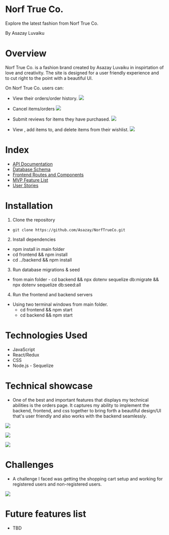 # Norf True Co.

Explore the latest fashion from Norf True Co.

By Asazay Luvaiku

# Overview

Norf True Co. is a fashion brand created by Asazay Luvaiku in inspirtation of love and creativity. The site is designed for a user friendly experience and to cut right to the point with a beautiful UI.

On Norf True Co. users can:

* View their orders/order history.
![](https://capstone-project-bucket.s3.us-east-2.amazonaws.com/readme-images/Orders-readme.png)

* Cancel items/orders
![](https://capstone-project-bucket.s3.us-east-2.amazonaws.com/readme-images/cancel-order-readme.png)

* Submit reviews for items they have purchased.
![](https://capstone-project-bucket.s3.us-east-2.amazonaws.com/readme-images/submit-reviews-readme.png)

* View , add items to, and delete items from their wishlist.
![](https://capstone-project-bucket.s3.us-east-2.amazonaws.com/readme-images/wishlist-readme.png)

# Index

- [API Documentation](https://github.com/Asazay/NorfTrueCo/wiki/API-Routes)
- [Database Schema](https://github.com/Asazay/NorfTrueCo/wiki/Database-Schema)
- [Frontend Routes and Components](https://github.com/Asazay/NorfTrueCo/wiki/API-Routes)
- [MVP Feature List](https://github.com/Asazay/NorfTrueCo/wiki/MVP-Feature-List)
- [User Stories](https://github.com/Asazay/NorfTrueCo/wiki/User-Stories)

# Installation
1. Clone the repository
* `git clone https://github.com/Asazay/NorfTrueCo.git`

2. Install dependencies
  * npm install in main folder
  * cd frontend && npm install
  * cd ../backend && npm install

3. Run database migrations & seed
 * from main folder - cd backend && npx dotenv sequelize db:migrate && npx dotenv sequelize db:seed:all

4. Run the frontend and backend servers
* Using two terminal windows from main folder.
  * cd frontend && npm start
  * cd backend && npm start

# Technologies Used

- JavaScript
- React/Redux
- CSS
- Node.js - Sequelize

# Technical showcase
 * One of the best and important features that displays my technical abilities is the orders page. It captures my ability to implement the backend, frontend, and css together to bring forth a beautiful design/UI that's user friendly and also works with the backend seamlessly.

   
![](https://capstone-project-bucket.s3.us-east-2.amazonaws.com/readme-images/Orders-readme.png)

![](https://capstone-project-bucket.s3.us-east-2.amazonaws.com/readme-images/orderpage-readme.png)

![](https://capstone-project-bucket.s3.us-east-2.amazonaws.com/readme-images/orderspagetile-readme.png)

# Challenges

  * A challenge I faced was getting the shopping cart setup and working for registered users and non-registered users.
    
![](https://capstone-project-bucket.s3.us-east-2.amazonaws.com/readme-images/shoppingcart-readme.png)

# Future features list

* TBD
